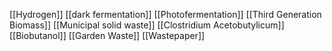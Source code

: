 [[Hydrogen]]
[[dark fermentation]]
[[Photofermentation]]
[[Third Generation Biomass]]
[[Municipal solid waste]]
[[Clostridium Acetobutylicum]]
[[Biobutanol]]
[[Garden Waste]]
[[Wastepaper]]
